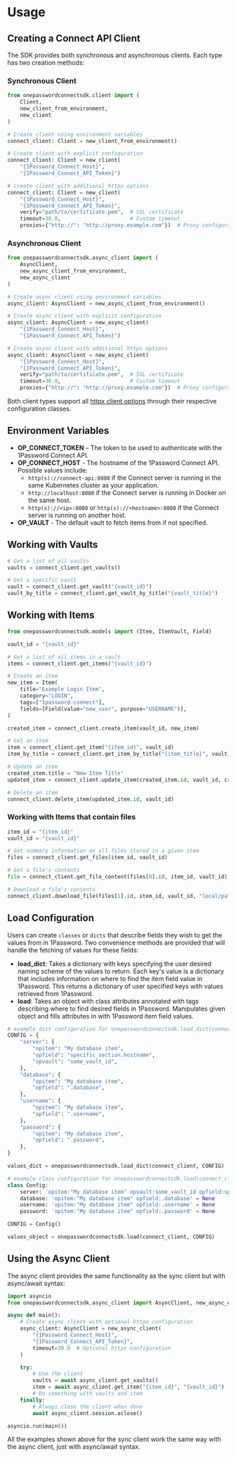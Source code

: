 # Usage

## Creating a Connect API Client

The SDK provides both synchronous and asynchronous clients. Each type has two creation methods:

### Synchronous Client

```python
from onepasswordconnectsdk.client import (
    Client,
    new_client_from_environment,
    new_client
)

# Create client using environment variables
connect_client: Client = new_client_from_environment()

# Create client with explicit configuration
connect_client: Client = new_client(
    "{1Password_Connect_Host}",
    "{1Password_Connect_API_Token}")

# Create client with additional httpx options
connect_client: Client = new_client(
    "{1Password_Connect_Host}",
    "{1Password_Connect_API_Token}",
    verify="path/to/certificate.pem",  # SSL certificate
    timeout=30.0,                      # Custom timeout
    proxies={"http://": "http://proxy.example.com"})  # Proxy configuration
```

### Asynchronous Client

```python
from onepasswordconnectsdk.async_client import (
    AsyncClient,
    new_async_client_from_environment,
    new_async_client
)

# Create async client using environment variables
async_client: AsyncClient = new_async_client_from_environment()

# Create async client with explicit configuration
async_client: AsyncClient = new_async_client(
    "{1Password_Connect_Host}",
    "{1Password_Connect_API_Token}")

# Create async client with additional httpx options
async_client: AsyncClient = new_async_client(
    "{1Password_Connect_Host}",
    "{1Password_Connect_API_Token}",
    verify="path/to/certificate.pem",  # SSL certificate
    timeout=30.0,                      # Custom timeout
    proxies={"http://": "http://proxy.example.com"})  # Proxy configuration
```

Both client types support all [httpx client options](https://www.python-httpx.org/api/#client) through their respective configuration classes.

## Environment Variables

- **OP_CONNECT_TOKEN** – The token to be used to authenticate with the 1Password Connect API.
- **OP_CONNECT_HOST** - The hostname of the 1Password Connect API.
  Possible values include:
  - `http(s)://connect-api:8080` if the Connect server is running in the same Kubernetes cluster as your application.
  - `http://localhost:8080` if the Connect server is running in Docker on the same host.
  - `http(s)://<ip>:8080` or `http(s)://<hostname>:8080` if the Connect server is running on another host.
- **OP_VAULT** - The default vault to fetch items from if not specified.


## Working with Vaults

```python
# Get a list of all vaults
vaults = connect_client.get_vaults()

# Get a specific vault
vault = connect_client.get_vault("{vault_id}")
vault_by_title = connect_client.get_vault_by_title("{vault_title}")
```

## Working with Items

```python
from onepasswordconnectsdk.models import (Item, ItemVault, Field)

vault_id = "{vault_id}"

# Get a list of all items in a vault
items = connect_client.get_items("{vault_id}")

# Create an item
new_item = Item(
    title="Example Login Item",
    category="LOGIN",
    tags=["1password-connect"],
    fields=[Field(value="new_user", purpose="USERNAME")],
)

created_item = connect_client.create_item(vault_id, new_item)

# Get an item
item = connect_client.get_item("{item_id}", vault_id)
item_by_title = connect_client.get_item_by_title("{item_title}", vault_id)

# Update an item
created_item.title = "New Item Title"
updated_item = connect_client.update_item(created_item.id, vault_id, created_item)

# Delete an item
connect_client.delete_item(updated_item.id, vault_id)
```

### Working with Items that contain files

```python
item_id = "{item_id}"
vault_id = "{vault_id}"

# Get summary information on all files stored in a given item
files = connect_client.get_files(item_id, vault_id)

# Get a file's contents
file = connect_client.get_file_content(files[0].id, item_id, vault_id)

# Download a file's contents
connect_client.download_file(files[1].id, item_id, vault_id, "local/path/to/file")
```

## Load Configuration

Users can create `classes` or `dicts` that describe fields they wish to get the values from in 1Password. Two convenience methods are provided that will handle the fetching of values for these fields:

- **load_dict**: Takes a dictionary with keys specifying the user desired naming scheme of the values to return. Each key's value is a dictionary that includes information on where to find the item field value in 1Password. This returns a dictionary of user specified keys with values retrieved from 1Password.
- **load**: Takes an object with class attributes annotated with tags describing where to find desired fields in 1Password. Manipulates given object and fills attributes in with 1Password item field values.

```python
# example dict configuration for onepasswordconnectsdk.load_dict(connect_client, CONFIG)
CONFIG = {
    "server": {
        "opitem": "My database item",
        "opfield": "specific_section.hostname",
        "opvault": "some_vault_id",
    },
    "database": {
        "opitem": "My database item",
        "opfield": ".database",
    },
    "username": {
        "opitem": "My database item",
        "opfield": ".username",
    },
    "password": {
        "opitem": "My database item",
        "opfield": ".password",
    },
}

values_dict = onepasswordconnectsdk.load_dict(connect_client, CONFIG)
```

```python
# example class configuration for onepasswordconnectsdk.load(connect_client, CONFIG)
class Config:
    server: 'opitem:"My database item" opvault:some_vault_id opfield:specific_section.hostname' = None
    database: 'opitem:"My database item" opfield:.database' = None
    username: 'opitem:"My database item" opfield:.username' = None
    password: 'opitem:"My database item" opfield:.password' = None

CONFIG = Config()

values_object = onepasswordconnectsdk.load(connect_client, CONFIG)
```

## Using the Async Client

The async client provides the same functionality as the sync client but with async/await syntax:

```python
import asyncio
from onepasswordconnectsdk.async_client import AsyncClient, new_async_client

async def main():
    # Create async client with optional httpx configuration
    async_client: AsyncClient = new_async_client(
        "{1Password_Connect_Host}",
        "{1Password_Connect_API_Token}",
        timeout=30.0  # Optional httpx configuration
    )

    try:
        # Use the client
        vaults = await async_client.get_vaults()
        item = await async_client.get_item("{item_id}", "{vault_id}")
        # Do something with vaults and item
    finally:
        # Always close the client when done
        await async_client.session.aclose()

asyncio.run(main())
```

All the examples shown above for the sync client work the same way with the async client, just with async/await syntax.